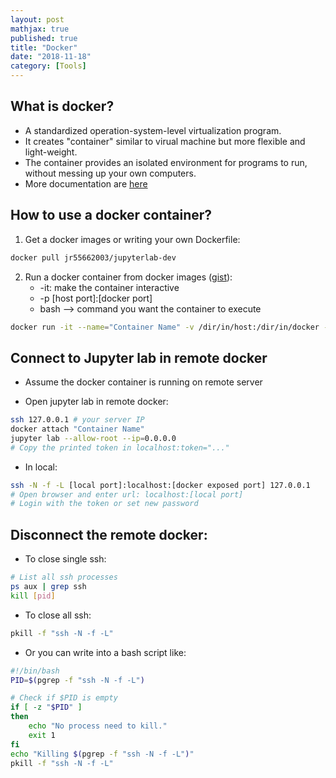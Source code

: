 ```yaml
---
layout: post
mathjax: true
published: true
title: "Docker"
date: "2018-11-18"
category: [Tools]
---
```


## What is docker?
* A standardized operation-system-level virtualization program.
* It creates "container" similar to virual machine but more flexible and light-weight.
* The container provides an isolated environment for programs to run, without messing up your own computers.
* More documentation are [here](https://www.docker.com/)


## How to use a docker container?
1. Get a docker images or writing your own Dockerfile:
```bash
docker pull jr55662003/jupyterlab-dev
```

2. Run a docker container from docker images ([gist](https://gist.github.com/haochunchang/dc1076c8f5b171911e3883cef78fe4ce)):
    * -it: make the container interactive
    * -p [host port]:[docker port]
    * bash --> command you want the container to execute

```bash
docker run -it --name="Container Name" -v /dir/in/host:/dir/in/docker -p 8888:8888 jr55662003/jupyterlab-dev bash
```


## Connect to Jupyter lab in remote docker
* Assume the docker container is running on remote server

* Open jupyter lab in remote docker:
```bash
ssh 127.0.0.1 # your server IP
docker attach "Container Name"
jupyter lab --allow-root --ip=0.0.0.0
# Copy the printed token in localhost:token="..."
```

* In local:
```bash
ssh -N -f -L [local port]:localhost:[docker exposed port] 127.0.0.1
# Open browser and enter url: localhost:[local port]
# Login with the token or set new password
```

## Disconnect the remote docker:

* To close single ssh:
```bash
# List all ssh processes
ps aux | grep ssh
kill [pid]
```

* To close all ssh:
```bash
pkill -f "ssh -N -f -L"
```

* Or you can write into a bash script like:

```bash
#!/bin/bash
PID=$(pgrep -f "ssh -N -f -L")

# Check if $PID is empty
if [ -z "$PID" ] 
then
    echo "No process need to kill."
    exit 1
fi
echo "Killing $(pgrep -f "ssh -N -f -L")"
pkill -f "ssh -N -f -L"
```

